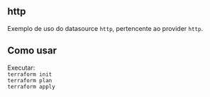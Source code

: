 ## http

Exemplo de uso do datasource `http`, pertencente ao provider `http`.   

## Como usar
Executar:   
`terraform init`   
`terraform plan`   
`terraform apply`   